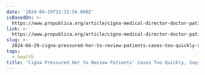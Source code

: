 ```yaml
---
date: '2024-04-29T12:32:56.000Z'
isBasedOn: >-
  https://www.propublica.org/article/cigna-medical-director-doctor-patient-preapproval-denials-insurance
link: >-
  https://www.propublica.org/article/cigna-medical-director-doctor-patient-preapproval-denials-insurance
slug: >-
  2024-04-29-cigna-pressured-her-to-review-patients-cases-too-quickly-says-former-cign
tags:
  - health
title: 'Cigna Pressured Her to Review Patients’ Cases Too Quickly, Says Former Cign'
---
```


